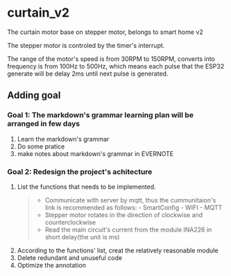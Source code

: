 # curtain_v2
The curtain motor base on stepper motor, belongs to smart home v2

The stepper motor is controled by the timer's interrupt. 

The range of the motor's speed is from 30RPM to 150RPM, converts into frequency is from 100Hz to 500Hz, which means each pulse that the ESP32 generate will be delay 2ms until next pulse is generated.


## Adding goal
### Goal 1: The markdown's grammar learning plan will be arranged in few days
1. Learn the markdown's grammar
2. Do some pratice
3. make notes about markdown's grammar in EVERNOTE

### Goal 2: Redesign the project's achitecture
1. List the functions that needs to be implemented.
	> * Communicate with server by mqtt, thus the cummunitaion's link is recommended as follows:
	    - SmartConfig
	    - WIFI
	    - MQTT
	> * Stepper motor rotates in the direction of clockwise and counterclockwise
	> * Read the main circuit's current from the module INA226 in short delay(the unit is ms)
2. According to the functions' list, creat the relatively reasonable module
3. Delete redundant and unuseful code
4. Optimize the annotation

